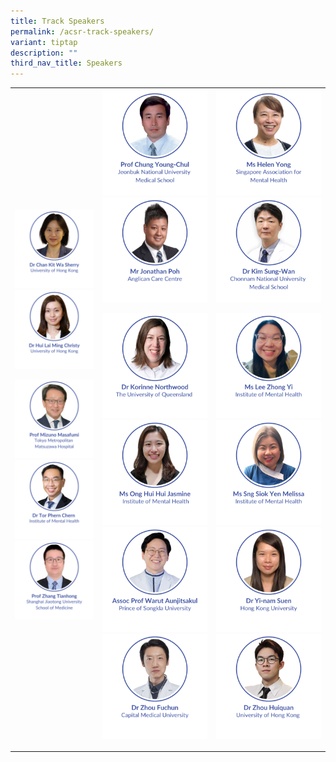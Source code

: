 ```yaml
---
title: Track Speakers
permalink: /acsr-track-speakers/
variant: tiptap
description: ""
third_nav_title: Speakers
---
```

<table style="minWidth: 75px">
<colgroup>
<col>
<col>
<col>
</colgroup>
<tbody>
<tr>
<th rowspan="1" colspan="1"><a class="isomer-image-wrapper" href="/sherry-chan/"><img style="width: 100%" height="auto" width="100%" alt="" src="/images/ACSR Speakers/Track_Sherry_Chan.png"></a>
<a class="isomer-image-wrapper" href="/christy-hui/">
<img style="width: 100%" height="auto" width="100%" alt="" src="/images/ACSR Speakers/Christy_Hui_v2.png">
</a>
<p></p>
<p></p>
<p></p><a class="isomer-image-wrapper" href="/mizuno-masafumi/"><img style="width: 100%" height="auto" width="100%" alt="" src="/images/ACSR Speakers/Mizuno_Masafumi.png"></a>
<a class="isomer-image-wrapper" href="/tor-phern-chern/">
<img style="width: 100%" height="auto" width="100%" alt="" src="/images/ACSR Speakers/Tor_Phern_Chern.png">
</a><a class="isomer-image-wrapper" href="/zhang-tianhong/"><img style="width: 100%" height="auto" width="100%" alt="" src="/images/ACSR Speakers/Track_Zhang_Tianhong.png"></a>
<p></p>
<p></p>
<p></p>
</th>
<th rowspan="1" colspan="1"><a class="isomer-image-wrapper" href="/chung-young-chul/"><img style="width: 100%" height="auto" width="100%" alt="" src="/images/ACSR Speakers/Chung_Young_Chul.png"></a>
<a class="isomer-image-wrapper" href="/jonathan-poh/">
<img style="width: 100%" height="auto" width="100%" alt="" src="/images/ACSR Speakers/Jonathan_Poh.png">
</a>
<p></p>
<p></p>
<p></p>
<p></p>
<p></p><a class="isomer-image-wrapper" href="/korinne-northwood/"><img style="width: 100%" height="auto" width="100%" alt="" src="/images/ACSR Speakers/Korinne_Northwood.png"></a>
<a class="isomer-image-wrapper" href="/ong-hui-hui-jasmine/">
<img style="width: 100%" height="auto" width="100%" alt="" src="/images/ACSR Speakers/Track_Ong_Hui_Hui_Jasmine.png">
</a><a class="isomer-image-wrapper" href="/warut-aunjitsakul/"><img style="width: 100%" height="auto" width="100%" alt="" src="/images/ACSR Speakers/Track_Warut_Aunjitsakul.png"></a>
<a class="isomer-image-wrapper" href="/zhou-fuchun/">
<img style="width: 100%" height="auto" width="100%" alt="" src="/images/ACSR Speakers/Track_Zhou_Fuchun.png">
</a>
<p></p>
</th>
<th rowspan="1" colspan="1"><a class="isomer-image-wrapper" href="/helen-yong/"><img style="width: 100%" height="auto" width="100%" alt="" src="/images/ACSR Speakers/Helen_Yong.png"></a>
<a class="isomer-image-wrapper" href="/kim-sung-wan/">
<img style="width: 100%" height="auto" width="100%" alt="" src="/images/ACSR Speakers/Track_Kim_Sung_Wan.png">
</a>
<p></p>
<p></p>
<p></p>
<p></p>
<p></p><a class="isomer-image-wrapper" href="/lee-zhong-yi/"><img style="width: 100%" height="auto" width="100%" alt="" src="/images/ACSR Speakers/Track_Lee_Zhong_Yi.png"></a>
<a class="isomer-image-wrapper" href="/sng-siok-yen-melissa/">
<img style="width: 100%" height="auto" width="100%" alt="" src="/images/ACSR Speakers/Track_Sng_Siok_Yen_Melissa.png">
</a><a class="isomer-image-wrapper" href="/yi-nam-suen/"><img style="width: 100%" height="auto" width="100%" alt="" src="/images/ACSR Speakers/Track_Yi_nam_Suen.png"></a>
<a class="isomer-image-wrapper" href="/zhou-huiquan/">
<img style="width: 100%" height="auto" width="100%" alt="" src="/images/ACSR Speakers/Track_Zhou_Huiquan.png">
</a>
<p></p>
<p></p>
<p></p>
<p></p>
<p></p>
</th>
</tr>
</tbody>
</table>
<p></p>